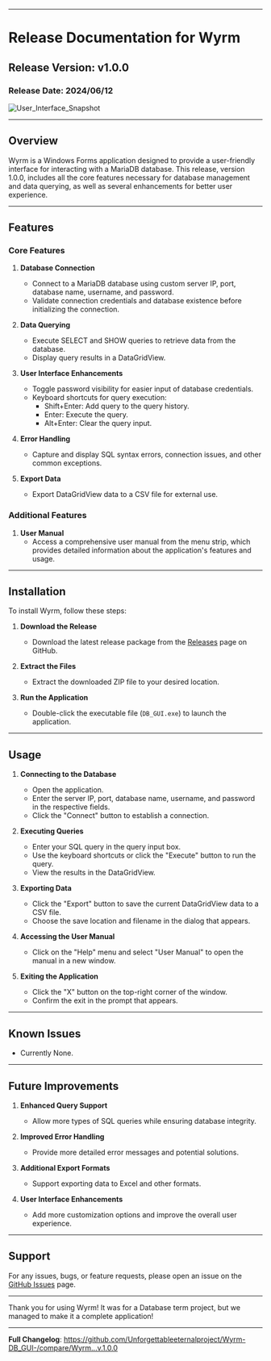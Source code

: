 ﻿---

# Release Documentation for Wyrm

## Release Version: v1.0.0

### Release Date: 2024/06/12

![User_Interface_Snapshot](https://github.com/Unforgettableeternalproject/Wyrm-DB_GUI-/assets/95599456/8d1d5476-65b9-41d9-a795-57224600b9ae)

---

## Overview

Wyrm is a Windows Forms application designed to provide a user-friendly interface for interacting with a MariaDB database. This release, version 1.0.0, includes all the core features necessary for database management and data querying, as well as several enhancements for better user experience.

---

## Features

### Core Features

1. **Database Connection**
   - Connect to a MariaDB database using custom server IP, port, database name, username, and password.
   - Validate connection credentials and database existence before initializing the connection.

2. **Data Querying**
   - Execute SELECT and SHOW queries to retrieve data from the database.
   - Display query results in a DataGridView.

3. **User Interface Enhancements**
   - Toggle password visibility for easier input of database credentials.
   - Keyboard shortcuts for query execution:
     - Shift+Enter: Add query to the query history.
     - Enter: Execute the query.
     - Alt+Enter: Clear the query input.

4. **Error Handling**
   - Capture and display SQL syntax errors, connection issues, and other common exceptions.

5. **Export Data**
   - Export DataGridView data to a CSV file for external use.

### Additional Features

1. **User Manual**
   - Access a comprehensive user manual from the menu strip, which provides detailed information about the application's features and usage.

---

## Installation

To install Wyrm, follow these steps:

1. **Download the Release**
   - Download the latest release package from the [Releases](https://github.com/Unforgettableeternalproject/DB_GUI/releases) page on GitHub.

2. **Extract the Files**
   - Extract the downloaded ZIP file to your desired location.

3. **Run the Application**
   - Double-click the executable file (`DB_GUI.exe`) to launch the application.

---

## Usage

1. **Connecting to the Database**
   - Open the application.
   - Enter the server IP, port, database name, username, and password in the respective fields.
   - Click the "Connect" button to establish a connection.

2. **Executing Queries**
   - Enter your SQL query in the query input box.
   - Use the keyboard shortcuts or click the "Execute" button to run the query.
   - View the results in the DataGridView.

3. **Exporting Data**
   - Click the "Export" button to save the current DataGridView data to a CSV file.
   - Choose the save location and filename in the dialog that appears.

4. **Accessing the User Manual**
   - Click on the "Help" menu and select "User Manual" to open the manual in a new window.

5. **Exiting the Application**
   - Click the "X" button on the top-right corner of the window.
   - Confirm the exit in the prompt that appears.

---

## Known Issues

- Currently None.

---

## Future Improvements

1. **Enhanced Query Support**
   - Allow more types of SQL queries while ensuring database integrity.

2. **Improved Error Handling**
   - Provide more detailed error messages and potential solutions.

3. **Additional Export Formats**
   - Support exporting data to Excel and other formats.

4. **User Interface Enhancements**
   - Add more customization options and improve the overall user experience.

---

## Support

For any issues, bugs, or feature requests, please open an issue on the [GitHub Issues](https://github.com/Unforgettableeternalproject/Wyrm-DB_GUI-/issues) page.

---

Thank you for using Wyrm! It was for a Database term project, but we managed to make it a complete application!

---

**Full Changelog**: https://github.com/Unforgettableeternalproject/Wyrm-DB_GUI-/compare/Wyrm...v.1.0.0